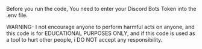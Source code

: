 Before you run the code, You need to enter your Discord Bots Token into the .env file.

WARNING- I not encourage anyone to perform harmful acts on anyone, and this code is for EDUCATIONAL PURPOSES ONLY, and if this code is used as a tool to hurt other people, i DO NOT accept any responsibility.
